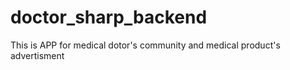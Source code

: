 # doctor_sharp_backend

This is APP for medical dotor's community and medical product's advertisment
